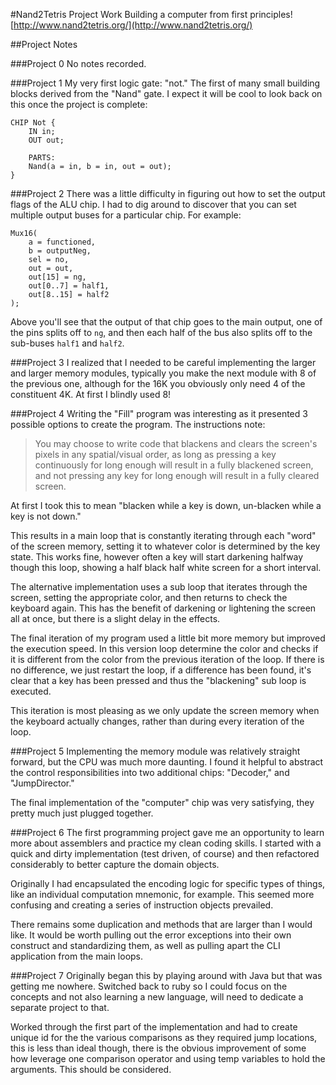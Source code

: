 #Nand2Tetris Project Work
Building a computer from first principles! [http://www.nand2tetris.org/](http://www.nand2tetris.org/)

##Project Notes

###Project 0
No notes recorded.

###Project 1
My very first logic gate: "not." The first of many small building blocks derived from the "Nand" gate. I expect it will be cool to look back on this once the project is complete:

    CHIP Not {
        IN in;
        OUT out;

        PARTS:
        Nand(a = in, b = in, out = out);
    }


###Project 2
There was a little difficulty in figuring out how to set the output flags of the ALU chip. I had to dig around to discover that you can set multiple output buses for a particular chip. For example:

    Mux16(
        a = functioned,
        b = outputNeg,
        sel = no,
        out = out,
        out[15] = ng,
        out[0..7] = half1,
        out[8..15] = half2
    );

Above you'll see that the output of that chip goes to the main output, one of the pins splits off to `ng`, and then each half of the bus also splits off to the sub-buses `half1` and `half2`.

###Project 3
I realized that I needed to be careful implementing the larger and larger memory modules, typically you make the next module with 8 of the previous one, although for the 16K you obviously only need 4 of the constituent 4K. At first I blindly used 8!

###Project 4
Writing the "Fill" program was interesting as it presented 3 possible options to create the program. The instructions note:

> You may choose to write code that blackens and clears the screen's pixels in any spatial/visual order, as long as pressing a key continuously for long enough will result in a fully blackened screen, and not pressing any key for long enough will result in a fully cleared screen.

At first I took this to mean "blacken while a key is down, un-blacken while a key is not down."

This results in a main loop that is constantly iterating through each "word" of the screen memory, setting it to whatever color is determined by the key state. This works fine, however often a key will start darkening halfway though this loop, showing a half black half white screen for a short interval.

The alternative implementation uses a sub loop that iterates through the screen, setting the appropriate color, and then returns to check the keyboard again. This has the benefit of darkening or lightening the screen all at once, but there is a slight delay in the effects.

The final iteration of my program used a little bit more memory but improved the execution speed. In this version loop determine the color and checks if it is different from the color from the previous iteration of the loop. If there is no difference, we just restart the loop, if a difference has been found, it's clear that a key has been pressed and thus the "blackening" sub loop is executed.

This iteration is most pleasing as we only update the screen memory when the keyboard actually changes, rather than during every iteration of the loop.

###Project 5
Implementing the memory module was relatively straight forward, but the CPU was much more daunting. I found it helpful to abstract the control responsibilities into two additional chips: "Decoder," and "JumpDirector."

The final implementation of the "computer" chip was very satisfying, they pretty much just plugged together.

###Project 6
The first programming project gave me an opportunity to learn more about assemblers and practice my clean coding skills. I started with a quick and dirty implementation (test driven, of course) and then refactored considerably to better capture the domain objects.

Originally I had encapsulated the encoding logic for specific types of things, like an individual computation mnemonic, for example. This seemed more confusing and creating a series of instruction objects prevailed.

There remains some duplication and methods that are larger than I would like. It would be worth pulling out the error exceptions into their own construct and standardizing them, as well as pulling apart the CLI application from the main loops.

###Project 7
Originally began this by playing around with Java but that was getting me nowhere. Switched back to ruby so I could focus on the concepts and not also learning a new language, will need to dedicate a separate project to that.

Worked through the first part of the implementation and had to create unique id for the the various comparisons as they required jump locations, this is less than ideal though, there is the obvious improvement of some how leverage one comparison operator and using temp variables to hold the arguments. This should be considered.
